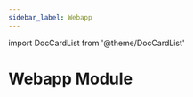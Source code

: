 ```yaml
---
sidebar_label: Webapp
---
```

import DocCardList from '@theme/DocCardList'

# Webapp Module
<!--
TODO: Uncomment to enable the DocCardList for the subfolder
<DocCardList />
-->
